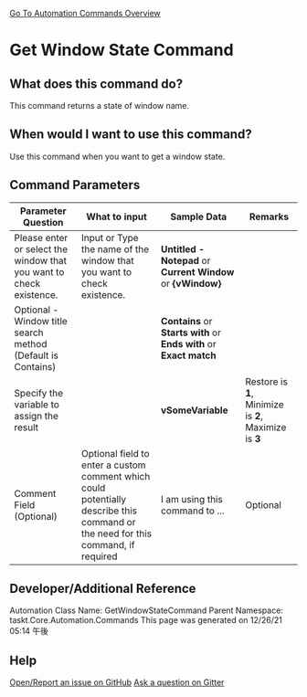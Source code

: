 <!--TITLE: Get Window State Command -->
<!-- SUBTITLE: a command in the Window Commands group. -->
[Go To Automation Commands Overview](/automation-commands.md)


# Get Window State Command


## What does this command do?
This command returns a state of window name.


## When would I want to use this command?
Use this command when you want to get a window state.


## Command Parameters
| Parameter Question   	| What to input  	|  Sample Data 	| Remarks  	|
| ---                    | ---               | ---           | ---       |
|Please enter or select the window that you want to check existence.|Input or Type the name of the window that you want to check existence.|**Untitled - Notepad** or **Current Window** or **{vWindow}**||
|Optional - Window title search method (Default is Contains)||**Contains** or **Starts with** or **Ends with** or **Exact match**||
|Specify the variable to assign the result||**vSomeVariable**|Restore is **1**, Minimize is **2**, Maximize is **3**|
|Comment Field (Optional)|Optional field to enter a custom comment which could potentially describe this command or the need for this command, if required|I am using this command to ...|Optional|










## Developer/Additional Reference
Automation Class Name: GetWindowStateCommand
Parent Namespace: taskt.Core.Automation.Commands
This page was generated on 12/26/21 05:14 午後


## Help
[Open/Report an issue on GitHub](https://github.com/saucepleez/taskt/issues/new)
[Ask a question on Gitter](https://gitter.im/taskt-rpa/Lobby)
